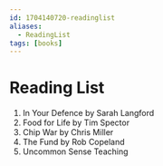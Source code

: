 ```yaml
---
id: 1704140720-readinglist
aliases:
  - ReadingList
tags: [books]
---
```


# Reading List

1. In Your Defence by Sarah Langford
2. Food for Life by Tim Spector
3. Chip War by Chris Miller
4. The Fund by Rob Copeland
5. Uncommon Sense Teaching

